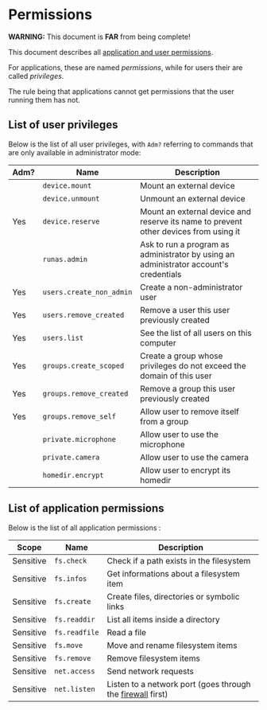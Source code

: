 # Permissions

**WARNING:** This document is **FAR** from being complete!

This document describes all [application and user permissions](../features/permissions.md).

For applications, these are named _permissions_, while for users their are called _privileges_.

The rule being that applications cannot get permissions that the user running them has not.

## List of user privileges

Below is the list of all user privileges, with `Adm?` referring to commands that are only available in administrator mode:

| Adm? | Name                     | Description                                                                           |
| ---- | ------------------------ | ------------------------------------------------------------------------------------- |
|      | `device.mount`           | Mount an external device                                                              |
|      | `device.unmount`         | Unmount an external device                                                            |
| Yes  | `device.reserve`         | Mount an external device and reserve its name to prevent other devices from using it  |
|      | `runas.admin`            | Ask to run a program as administrator by using an administrator account's credentials |
| Yes  | `users.create_non_admin` | Create a non-administrator user                                                       |
| Yes  | `users.remove_created`   | Remove a user this user previously created                                            |
| Yes  | `users.list`             | See the list of all users on this computer                                            |
| Yes  | `groups.create_scoped`   | Create a group whose privileges do not exceed the domain of this user                 |
| Yes  | `groups.remove_created`  | Remove a group this user previously created                                           |
| Yes  | `groups.remove_self`     | Allow user to remove itself from a group                                              |
|      | `private.microphone`     | Allow user to use the microphone                                                      |
|      | `private.camera`         | Allow user to use the camera                                                          |
|      | `homedir.encrypt`        | Allow user to encrypt its homedir                                                     |

## List of application permissions

Below is the list of all application permissions :

| Scope     | Name          | Description                                                                             |
| --------- | ------------- | --------------------------------------------------------------------------------------- |
| Sensitive | `fs.check`    | Check if a path exists in the filesystem                                                |
| Sensitive | `fs.infos`    | Get informations about a filesystem item                                                |
| Sensitive | `fs.create`   | Create files, directories or symbolic links                                             |
| Sensitive | `fs.readdir`  | List all items inside a directory                                                       |
| Sensitive | `fs.readfile` | Read a file                                                                             |
| Sensitive | `fs.move`     | Move and rename filesystem items                                                        |
| Sensitive | `fs.remove`   | Remove filesystem items                                                                 |
| Sensitive | `net.access`  | Send network requests                                                                   |
| Sensitive | `net.listen`  | Listen to a network port (goes through the [firewall](../applications/Vortex.md) first) |
